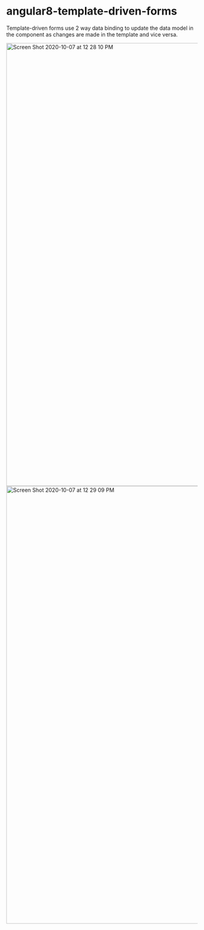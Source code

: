 # angular8-template-driven-forms

Template-driven forms use 2 way data binding to update the data model in the component as changes are made in the template and vice versa.


<img width="1166" alt="Screen Shot 2020-10-07 at 12 28 10 PM" src="https://user-images.githubusercontent.com/72097871/95299632-a8360e00-089b-11eb-920a-eb18f0cee1e5.png">

<img width="1152" alt="Screen Shot 2020-10-07 at 12 29 09 PM" src="https://user-images.githubusercontent.com/72097871/95299654-aec48580-089b-11eb-824b-6b7e8482775f.png">
